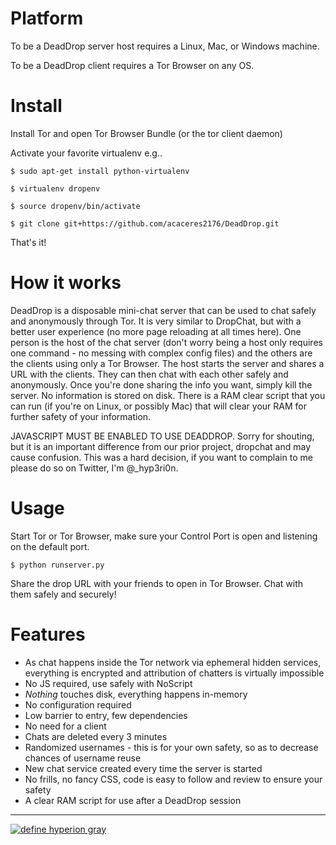 Platform
========

To be a DeadDrop server host requires a Linux, Mac, or Windows machine.

To be a DeadDrop client requires a Tor Browser on any OS.


Install
=======

Install Tor and open Tor Browser Bundle (or the tor client daemon)

Activate your favorite virtualenv e.g..

`$ sudo apt-get install python-virtualenv`

`$ virtualenv dropenv`

`$ source dropenv/bin/activate`

`$ git clone git+https://github.com/acaceres2176/DeadDrop.git`

That's it!

How it works
============

DeadDrop is a disposable mini-chat server that can be used to chat safely and anonymously through Tor. It is
very similar to DropChat, but with a better user experience (no more page reloading at all times here). One
person is the host of the chat server (don't worry being a host only requires one command - no messing with
complex config files) and the others are the clients using only a Tor Browser. The host starts the server 
and shares a URL with the clients. They can then chat with each other safely and anonymously. Once you're 
done sharing the info you want, simply kill the server. No information is stored on disk. There is a RAM
clear script that you can run (if you're on Linux, or possibly Mac) that will clear your RAM for further
safety of your information.

JAVASCRIPT MUST BE ENABLED TO USE DEADDROP. Sorry for shouting, but it is an important difference from our
prior project, dropchat and may cause confusion. This was a hard decision, if you want to complain to me
please do so on Twitter, I'm @_hyp3ri0n.

Usage
=====

Start Tor or Tor Browser, make sure your Control Port is open and listening on the default port.

`$ python runserver.py`

Share the drop URL with your friends to open in Tor Browser. Chat with them safely and securely!

Features
========

- As chat happens inside the Tor network via ephemeral hidden services, everything is encrypted and attribution of chatters is virtually impossible
- No JS required, use safely with NoScript
- *Nothing* touches disk, everything happens in-memory
- No configuration required
- Low barrier to entry, few dependencies
- No need for a client
- Chats are deleted every 3 minutes
- Randomized usernames - this is for your own safety, so as to decrease chances of username reuse
- New chat service created every time the server is started
- No frills, no fancy CSS, code is easy to follow and review to ensure your safety
- A clear RAM script for use after a DeadDrop session

---

[![define hyperion gray](https://hyperiongray.s3.amazonaws.com/define-hg.svg)](https://hyperiongray.com/?pk_campaign=github&pk_kwd=dropchat "Hyperion Gray")
